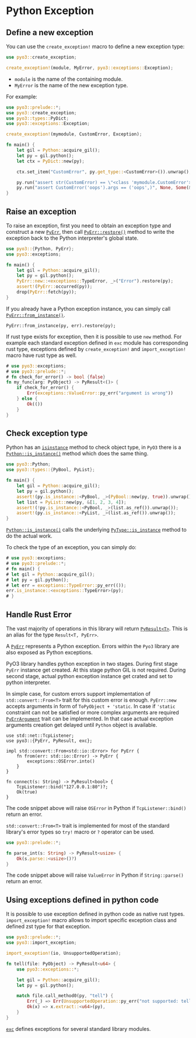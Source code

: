 # Python Exception

## Define a new exception

You can use the `create_exception!` macro to define a new exception type:

```rust
use pyo3::create_exception;

create_exception!(module, MyError, pyo3::exceptions::Exception);
```

* `module` is the name of the containing module.
* `MyError` is the name of the new exception type.

For example:

```rust
use pyo3::prelude::*;
use pyo3::create_exception;
use pyo3::types::PyDict;
use pyo3::exceptions::Exception;

create_exception!(mymodule, CustomError, Exception);

fn main() {
    let gil = Python::acquire_gil();
    let py = gil.python();
    let ctx = PyDict::new(py);

    ctx.set_item("CustomError", py.get_type::<CustomError>()).unwrap();

    py.run("assert str(CustomError) == \"<class 'mymodule.CustomError'>\"", None, Some(&ctx)).unwrap();
    py.run("assert CustomError('oops').args == ('oops',)", None, Some(&ctx)).unwrap();
}
```

## Raise an exception

To raise an exception, first you need to obtain an exception type and construct a new [`PyErr`](https://docs.rs/pyo3/0.2.7/struct.PyErr.html), then call [`PyErr::restore()`](https://docs.rs/pyo3/0.2.7/struct.PyErr.html#method.restore) method to write the exception back to the Python interpreter's global state.

```rust
use pyo3::{Python, PyErr};
use pyo3::exceptions;

fn main() {
    let gil = Python::acquire_gil();
    let py = gil.python();
    PyErr::new::<exceptions::TypeError, _>("Error").restore(py);
    assert!(PyErr::occurred(py));
    drop(PyErr::fetch(py));
}
```

If you already have a Python exception instance, you can simply call [`PyErr::from_instance()`](https://docs.rs/pyo3/0.2.7/struct.PyErr.html#method.from_instance).

```rust,ignore
PyErr::from_instance(py, err).restore(py);
```

If rust type exists for exception, then it is possible to use `new` method.
For example each standard exception defined in `exc` module
has corresponding rust type, exceptions defined by `create_exception!` and `import_exception!` macro
have rust type as well.

```rust
# use pyo3::exceptions;
# use pyo3::prelude::*;
# fn check_for_error() -> bool {false}
fn my_func(arg: PyObject) -> PyResult<()> {
    if check_for_error() {
        Err(exceptions::ValueError::py_err("argument is wrong"))
    } else {
        Ok(())
    }
}
```

## Check exception type

Python has an [`isinstance`](https://docs.python.org/3/library/functions.html#isinstance) method to check object type,
in `PyO3` there is a [`Python::is_instance()`](https://docs.rs/pyo3/0.2.7/struct.Python.html#method.is_instance) method which does the same thing.

```rust
use pyo3::Python;
use pyo3::types::{PyBool, PyList};

fn main() {
    let gil = Python::acquire_gil();
    let py = gil.python();
    assert!(py.is_instance::<PyBool, _>(PyBool::new(py, true)).unwrap());
    let list = PyList::new(py, &[1, 2, 3, 4]);
    assert!(!py.is_instance::<PyBool, _>(list.as_ref()).unwrap());
    assert!(py.is_instance::<PyList, _>(list.as_ref()).unwrap());
}
```

[`Python::is_instance()`](https://docs.rs/pyo3/0.2.7/struct.Python.html#method.is_instance) calls the underlying [`PyType::is_instance`](https://docs.rs/pyo3/0.2.7/struct.PyType.html#method.is_instance) method to do the actual work.

To check the type of an exception, you can simply do:

```rust
# use pyo3::exceptions;
# use pyo3::prelude::*;
# fn main() {
# let gil = Python::acquire_gil();
# let py = gil.python();
# let err = exceptions::TypeError::py_err(());
err.is_instance::<exceptions::TypeError>(py);
# }
```

## Handle Rust Error

The vast majority of operations in this library will return [`PyResult<T>`](https://docs.rs/pyo3/0.2.7/type.PyResult.html).
This is an alias for the type `Result<T, PyErr>`.

A [`PyErr`](https://docs.rs/pyo3/0.2.7/struct.PyErr.html) represents a Python exception.
Errors within the `Pyo3` library are also exposed as Python exceptions.

PyO3 library handles python exception in two stages. During first stage `PyErr` instance get
created. At this stage python GIL is not required. During second stage, actual python
exception instance get crated and set to python interpreter.

In simple case, for custom errors support implementation of `std::convert::From<T>` trait
for this custom error is enough. `PyErr::new` accepts arguments in form
of `ToPyObject + 'static`. In case if `'static` constraint can not be satisfied or
more complex arguments are required [`PyErrArgument`](https://docs.rs/pyo3/0.2.7/trait.PyErrArguments.html)
trait can be implemented. In that case actual exception arguments creation get delayed
until `Python` object is available.

```rust,ignore
use std::net::TcpListener;
use pyo3::{PyErr, PyResult, exc};

impl std::convert::From<std::io::Error> for PyErr {
    fn from(err: std::io::Error) -> PyErr {
        exceptions::OSError.into()
    }
}

fn connect(s: String) -> PyResult<bool> {
    TcpListener::bind("127.0.0.1:80")?;
    Ok(true)
}
```

The code snippet above will raise `OSError` in Python if `TcpListener::bind()` return an error.

`std::convert::From<T>` trait is implemented for most of the standard library's error
types so `try!` macro or `?` operator can be used.

```rust
use pyo3::prelude::*;

fn parse_int(s: String) -> PyResult<usize> {
    Ok(s.parse::<usize>()?)
}
```

The code snippet above will raise `ValueError` in Python if `String::parse()` return an error.


## Using exceptions defined in python code

It is possible to use exception defined in python code as native rust types.
`import_exception!` macro allows to import specific exception class and defined zst type
for that exception.

```rust
use pyo3::prelude::*;
use pyo3::import_exception;

import_exception!(io, UnsupportedOperation);

fn tell(file: PyObject) -> PyResult<u64> {
    use pyo3::exceptions::*;

    let gil = Python::acquire_gil();
    let py = gil.python();

    match file.call_method0(py, "tell") {
        Err(_) => Err(UnsupportedOperation::py_err("not supported: tell")),
        Ok(x) => x.extract::<u64>(py),
    }    
}

```

[`exc`](https://docs.rs/pyo3/0.2.7/exc/index.html) defines exceptions for
several standard library modules.
